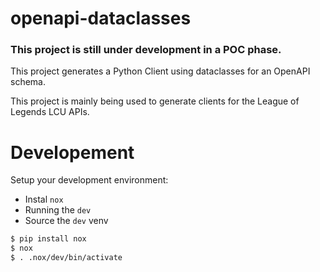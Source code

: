 # openapi-dataclasses

### This project is still under development in a POC phase.

This project generates a Python Client using dataclasses for an OpenAPI schema.

This project is mainly being used to generate clients for the League of Legends LCU APIs.


# Developement

Setup your development environment:
 - Instal `nox`
 - Running the `dev`
 - Source the `dev` venv

```bash
$ pip install nox
$ nox
$ . .nox/dev/bin/activate
```
